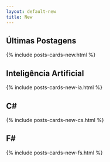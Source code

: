 ```yaml
---
layout: default-new
title: New
---
```


<h2 class="center">Últimas Postagens</h2>
{% include posts-cards-new.html %} 

<h2 class="center">Inteligência Artificial</h2>
{% include posts-cards-new-ia.html %} 

<h2 class="center">C#</h2>
{% include posts-cards-new-cs.html %} 

<h2 class="center">F#</h2>
{% include posts-cards-new-fs.html %} 

